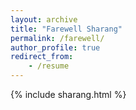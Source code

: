 ```yaml
---
layout: archive
title: "Farewell Sharang"
permalink: /farewell/
author_profile: true
redirect_from:
    - /resume
---
```


{% include sharang.html %}
